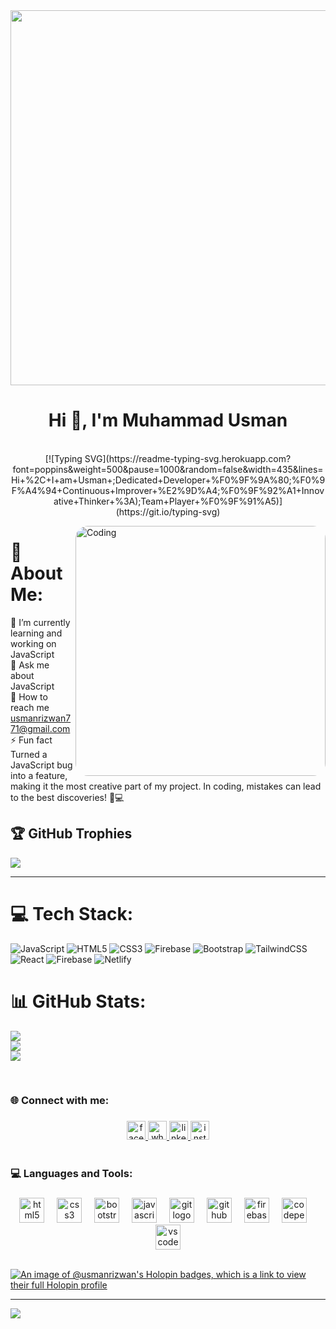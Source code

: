  <img src="https://global.discourse-cdn.com/business6/uploads/codeorgforum/original/2X/5/5850a08813648555f34c29bea7b6d1de15f01655.gif"  width="600" > 


<h1 align="center">Hi 👋, I'm Muhammad Usman</h1>
<br/>

<!-- Text  animation  -->
<div align="center" >
[![Typing SVG](https://readme-typing-svg.herokuapp.com?font=poppins&weight=500&pause=1000&random=false&width=435&lines=Hi+%2C+I+am+Usman+;Dedicated+Developer+%F0%9F%9A%80;%F0%9F%A4%94+Continuous+Improver+%E2%9D%A4;%F0%9F%92%A1+Innovative+Thinker+%3A);Team+Player+%F0%9F%91%A5)](https://git.io/typing-svg)
</div>

<img align="right" alt="Coding" width="400" style="border-radius:20px;"
	src="https://www.web24zone.com/wp-content/uploads/2022/09/2c778e_89d09c380b7b4a09bcdbcb329c4734b3_mv2.gif">

# 💫 About Me:
🔭 I’m currently  learning and working on JavaScript<br>💬 Ask me about JavaScript
<br/>
🌱 How to reach me usmanrizwan771@gmail.com
<br/>
⚡ Fun fact Turned a JavaScript bug into a feature, making it the most creative part of my project. In coding, mistakes can lead to the best discoveries! 🐞💻

<!-- github Trophies  -->
## 🏆 GitHub Trophies
![](https://github-profile-trophy.vercel.app/?username=usman-rizwan&theme=radical&no-frame=false&no-bg=true&margin-w=4)

<hr/>

# 💻 Tech Stack:
![JavaScript](https://img.shields.io/badge/javascript-%23323330.svg?style=for-the-badge&logo=javascript&logoColor=%23F7DF1E) ![HTML5](https://img.shields.io/badge/html5-%23E34F26.svg?style=for-the-badge&logo=html5&logoColor=white) ![CSS3](https://img.shields.io/badge/css3-%231572B6.svg?style=for-the-badge&logo=css3&logoColor=white) ![Firebase](https://img.shields.io/badge/firebase-%23039BE5.svg?style=for-the-badge&logo=firebase) ![Bootstrap](https://img.shields.io/badge/bootstrap-%238511FA.svg?style=for-the-badge&logo=bootstrap&logoColor=white) ![TailwindCSS](https://img.shields.io/badge/tailwindcss-%2338B2AC.svg?style=for-the-badge&logo=tailwind-css&logoColor=white) ![React](https://img.shields.io/badge/react-%2320232a.svg?style=for-the-badge&logo=react&logoColor=%2361DAFB) ![Firebase](https://img.shields.io/badge/Firebase-039BE5?style=for-the-badge&logo=Firebase&logoColor=white) ![Netlify](https://img.shields.io/badge/netlify-%23000000.svg?style=for-the-badge&logo=netlify&logoColor=#00C7B7)
# 📊 GitHub Stats:
![](https://github-readme-stats.vercel.app/api?username=usman-rizwan&theme=dracula&hide_border=false&include_all_commits=false&count_private=false)<br/>
![](https://github-readme-streak-stats.herokuapp.com/?user=usman-rizwan&theme=dracula&hide_border=false)<br/>
![](https://github-readme-stats.vercel.app/api/top-langs/?username=usman-rizwan&theme=dracula&hide_border=false&include_all_commits=false&count_private=false&layout=compact)


<br/>

<h3 align="left">🌐 Connect with me:</h3>

###

<div align="center">
  <a href="https://www.facebook.com/usman.rizwan.370?mibextid=JRoKGi" target="_blank">
    <img src="https://img.shields.io/static/v1?message=Facebook&logo=facebook&label=&color=1877F2&logoColor=white&labelColor=&style=for-the-badge" height="30" alt="facebook logo"  />
  </a>
  <a href="https://wa.me/923243260700" target="_blank">
    <img src="https://img.shields.io/static/v1?message=Whatsapp&logo=whatsapp&label=&color=25D366&logoColor=white&labelColor=&style=for-the-badge" height="30" alt="whatsapp logo"  />
  </a>
  <a href="www.linkedin.com/in/
usman-rizwan-159965290
" target="_blank">
    <img src="https://img.shields.io/static/v1?message=LinkedIn&logo=linkedin&label=&color=0077B5&logoColor=white&labelColor=&style=for-the-badge" height="30" alt="linkedin logo"  />
  </a>
  <a href="https://www.instagram.com/usman_rizwan10/" target="_blank">
    <img src="https://img.shields.io/static/v1?message=Instagram&logo=instagram&label=&color=E4405F&logoColor=white&labelColor=&style=for-the-badge" height="30" alt="instagram logo"  />
  </a>
</div>

<br/>

<h3 align="left">💻  Languages and Tools:</h3>

###


<div align="center">
  <img src="https://cdn.jsdelivr.net/gh/devicons/devicon/icons/html5/html5-plain.svg" height="40" alt="html5 logo"  />
  <img width="12" />
  <img src="https://cdn.jsdelivr.net/gh/devicons/devicon/icons/css3/css3-plain.svg" height="40" alt="css3 logo"  />
  <img width="12" />
  <img src="https://cdn.jsdelivr.net/gh/devicons/devicon/icons/bootstrap/bootstrap-original.svg" height="40" alt="bootstrap logo"  />
  <img width="12" />
  <img src="https://cdn.jsdelivr.net/gh/devicons/devicon/icons/javascript/javascript-plain.svg" height="40" alt="javascript logo"  />
  <img width="12" />
  <img src="https://cdn.jsdelivr.net/gh/devicons/devicon/icons/git/git-original.svg" height="40" alt="git logo"  />
  <img width="12" />
  <img src="https://cdn.jsdelivr.net/gh/devicons/devicon/icons/github/github-original.svg" height="40" alt="github logo"  />
  <img width="12" />
  <img src="https://cdn.jsdelivr.net/gh/devicons/devicon/icons/firebase/firebase-plain.svg" height="40" alt="firebase logo"  />
  <img width="12" />
  <img src="https://cdn.jsdelivr.net/gh/devicons/devicon/icons/codepen/codepen-plain.svg" height="40" alt="codepen logo"  />
  <img width="12" />
  <img src="https://cdn.jsdelivr.net/gh/devicons/devicon/icons/vscode/vscode-original.svg" height="40" alt="vscode logo"  />
</div>

<br />

[![An image of @usmanrizwan's Holopin badges, which is a link to view their full Holopin profile](https://holopin.me/usmanrizwan)](https://holopin.io/@usmanrizwan)

---
[![](https://visitcount.itsvg.in/api?id=usman-rizwan&icon=0&color=3)](https://visitcount.itsvg.in)
